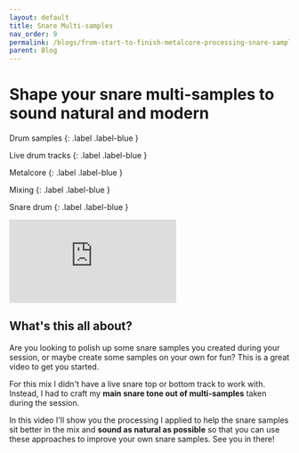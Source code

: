 ```yaml
---
layout: default
title: Snare Multi-samples
nav_order: 9
permalink: /blogs/from-start-to-finish-metalcore-processing-snare-samples
parent: Blog
---
```


# Shape your snare multi-samples to sound natural and modern

Drum samples
{: .label .label-blue }

Live drum tracks
{: .label .label-blue }

Metalcore
{: .label .label-blue }

Mixing
{: .label .label-blue }

Snare drum
{: .label .label-blue }

<div class="video-container">
  <iframe src="https://www.youtube-nocookie.com/embed/hDDBYN8Tq9c?rel=0" title="YouTube video player" frameborder="0" allow="accelerometer; autoplay; clipboard-write; encrypted-media; gyroscope; picture-in-picture" allowfullscreen></iframe>
</div>

## What's this all about?

Are you looking to polish up some snare samples you created during your session, or maybe create some samples on your own for fun? This is a great video to get you started.

For this mix I didn't have a live snare top or bottom track to work with. Instead, I had to craft my **main snare tone out of multi-samples** taken during the session.

In this video I'll show you the processing I applied to help the snare samples sit better in the mix and **sound as natural as possible** so that you can use these approaches to improve your own snare samples. See you in there!
